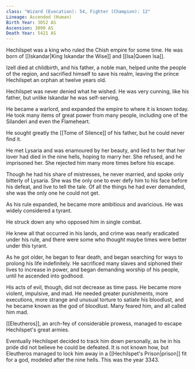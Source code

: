 ```yaml
---
class: "Wizard (Evocation): 54, Fighter (Champion): 12"
Lineage: Ascended (Human)
Birth Year: 3052 AS
Ascension: 3090 AS
Death Year: 5421 AS
---
```

Hechilspet was a king who ruled the Chish empire for some time. He was born of [[Iskandar|King Iskandar the Wise]] and [[Isa|Queen Isa]]. 

Izell died at childbirth, and his father, a noble man, helped unite the people of the region, and sacrified himself to save his realm, leaving the prince Hechilspet an orphan at twelve years old.

Hechilspet was never denied what he wished. He was very cunning, like his father, but unlike Iskandar he was self-serving.

He became a warlord, and expanded the empire to where it is known today. He took many items of great power from many people, including one of the Silanderi and even the Flameheart. 

He sought greatly the [[Tome of Silence]] of his father, but he could never find it.

He met Lysaria and was enamoured by her beauty, and lied to her that her lover had died in the nine hells, hoping to marry her. She refused, and he imprisoned her. She rejected him many more times before his escape.

Though he had his share of mistresses, he never married, and spoke only bitterly of Lysaria. She was the only one to ever defy him to his face before his defeat, and live to tell the tale. Of all the things he had ever demanded, she was the only one he could not get.

As his rule expanded, he became more ambitious and avaricious. He was widely considered a tyrant.

He struck down any who opposed him in single combat.

He knew all that occurred in his lands, and crime was nearly eradicated under his rule, and there were some who thought maybe times were better under this tyrant. 

As he got older, he began to fear death, and began searching for ways to prolong his life indefinitely. He sacrificed many slaves and siphoned their lives to increase in power, and began demanding worship of his people, until he ascended into godhood.

His acts of evil, though, did not decrease as time pass. He became more violent, impulsive, and mad. He needed greater punishments, more executions, more strange and unusual torture to satiate his bloodlust, and he became known as the god of bloodlust. Many feared him, and all called him mad.

[[Eleutheros]], an arch-fey of considerable prowess, managed to escape Hechilspet's great armies. 

Eventually Hechilspet decided to track him down personally, as he in his pride did not believe he could be defeated. It is not known how, but Eleutheros managed to lock him away in a [[Hechilspet's Prison|prison]] fit for a god, modeled after the nine hells. This was the year 3343.
